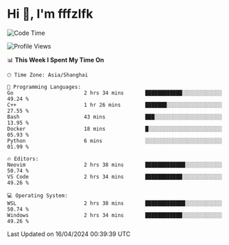 # Hi 👋, I'm fffzlfk

<!--START_SECTION:waka-->
![Code Time](http://img.shields.io/badge/Code%20Time-694%20hrs%2013%20mins-blue)

![Profile Views](http://img.shields.io/badge/Profile%20Views-0-blue)

📊 **This Week I Spent My Time On** 

```text
🕑︎ Time Zone: Asia/Shanghai

💬 Programming Languages: 
Go                       2 hrs 34 mins       ████████████░░░░░░░░░░░░░   49.24 % 
C++                      1 hr 26 mins        ███████░░░░░░░░░░░░░░░░░░   27.55 % 
Bash                     43 mins             ███░░░░░░░░░░░░░░░░░░░░░░   13.95 % 
Docker                   18 mins             █░░░░░░░░░░░░░░░░░░░░░░░░   05.93 % 
Python                   6 mins              ░░░░░░░░░░░░░░░░░░░░░░░░░   01.99 % 

🔥 Editors: 
Neovim                   2 hrs 38 mins       █████████████░░░░░░░░░░░░   50.74 % 
VS Code                  2 hrs 34 mins       ████████████░░░░░░░░░░░░░   49.26 % 

💻 Operating System: 
WSL                      2 hrs 38 mins       █████████████░░░░░░░░░░░░   50.74 % 
Windows                  2 hrs 34 mins       ████████████░░░░░░░░░░░░░   49.26 % 
```


 Last Updated on 16/04/2024 00:39:39 UTC
<!--END_SECTION:waka-->

